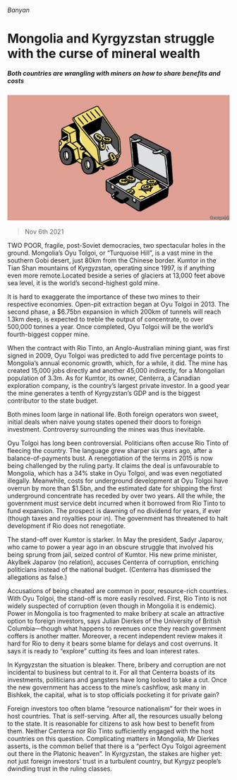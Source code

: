 ###### Banyan

# Mongolia and Kyrgyzstan struggle with the curse of mineral wealth 

##### Both countries are wrangling with miners on how to share benefits and costs 

![image](images/20211106_asd002.jpg) 

> Nov 6th 2021 

TWO POOR, fragile, post-Soviet democracies, two spectacular holes in the ground. Mongolia’s Oyu Tolgoi, or “Turquoise Hill”, is a vast mine in the southern Gobi desert, just 80km from the Chinese border. Kumtor in the Tian Shan mountains of Kyrgyzstan, operating since 1997, is if anything even more remote.Located beside a series of glaciers at 13,000 feet above sea level, it is the world’s second-highest gold mine.

It is hard to exaggerate the importance of these two mines to their respective economies. Open-pit extraction began at Oyu Tolgoi in 2013. The second phase, a $6.75bn expansion in which 200km of tunnels will reach 1.3km deep, is expected to treble the output of concentrate, to over 500,000 tonnes a year. Once completed, Oyu Tolgoi will be the world’s fourth-biggest copper mine.


When the contract with Rio Tinto, an Anglo-Australian mining giant, was first signed in 2009, Oyu Tolgoi was predicted to add five percentage points to Mongolia’s annual economic growth, which, for a while, it did. The mine has created 15,000 jobs directly and another 45,000 indirectly, for a Mongolian population of 3.3m. As for Kumtor, its owner, Centerra, a Canadian exploration company, is the country’s largest private investor. In a good year the mine generates a tenth of Kyrgyzstan’s GDP and is the biggest contributor to the state budget.

Both mines loom large in national life. Both foreign operators won sweet, initial deals when naive young states opened their doors to foreign investment. Controversy surrounding the mines was thus inevitable.

Oyu Tolgoi has long been controversial. Politicians often accuse Rio Tinto of fleecing the country. The language grew sharper six years ago, after a balance-of-payments bust. A renegotiation of the terms in 2015 is now being challenged by the ruling party. It claims the deal is unfavourable to Mongolia, which has a 34% stake in Oyu Tolgoi, and was even negotiated illegally. Meanwhile, costs for underground development at Oyu Tolgoi have overrun by more than $1.5bn, and the estimated date for shipping the first underground concentrate has receded by over two years. All the while, the government must service debt incurred when it borrowed from Rio Tinto to fund expansion. The prospect is dawning of no dividend for years, if ever (though taxes and royalties pour in). The government has threatened to halt development if Rio does not renegotiate.

The stand-off over Kumtor is starker. In May the president, Sadyr Japarov, who came to power a year ago in an obscure struggle that involved his being sprung from jail, seized control of Kumtor. His new prime minister, Akylbek Japarov (no relation), accuses Centerra of corruption, enriching politicians instead of the national budget. (Centerra has dismissed the allegations as false.)

Accusations of being cheated are common in poor, resource-rich countries. With Oyu Tolgoi, the stand-off is more easily resolved. First, Rio Tinto is not widely suspected of corruption (even though in Mongolia it is endemic). Power in Mongolia is too fragmented to make bribery at scale an attractive option to foreign investors, says Julian Dierkes of the University of British Columbia—though what happens to revenues once they reach government coffers is another matter. Moreover, a recent independent review makes it hard for Rio to deny it bears some blame for delays and cost overruns. It says it is ready to “explore” cutting its fees and loan interest rates.

In Kyrgyzstan the situation is bleaker. There, bribery and corruption are not incidental to business but central to it. For all that Centerra boasts of its investments, politicians and gangsters have long looked to take a cut. Once the new government has access to the mine’s cashflow, ask many in Bishkek, the capital, what is to stop officials pocketing it for private gain?

Foreign investors too often blame “resource nationalism” for their woes in host countries. That is self-serving. After all, the resources usually belong to the state. It is reasonable for citizens to ask how best to benefit from them. Neither Centerra nor Rio Tinto sufficiently engaged with the host countries on this question. Complicating matters in Mongolia, Mr Dierkes asserts, is the common belief that there is a “perfect Oyu Tolgoi agreement out there in the Platonic heaven”. In Kyrgyzstan, the stakes are higher yet: not just foreign investors’ trust in a turbulent country, but Kyrgyz people’s dwindling trust in the ruling classes.

